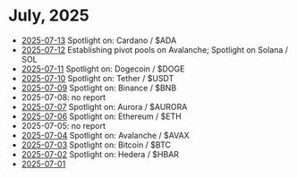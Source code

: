 # July, 2025

* [2025-07-13](13) Spotlight on: Cardano / $ADA
* [2025-07-12](12) Establishing pivot pools on Avalanche; Spotlight on Solana / SOL
* [2025-07-11](11) Spotlight on: Dogecoin / $DOGE
* [2025-07-10](10) Spotlight on: Tether / $USDT
* [2025-07-09](09) Spotlight on: Binance / $BNB
* 2025-07-08: no report
* [2025-07-07](07) Spotlight on: Aurora / $AURORA
* [2025-07-06](06) Spotlight on: Ethereum / $ETH
* 2025-07-05: no report
* [2025-07-04](04) Spotlight on: Avalanche / $AVAX
* [2025-07-03](03) Spotlight on: Bitcoin / $BTC
* [2025-07-02](02) Spotlight on: Hedera / $HBAR
* [2025-07-01](01)
